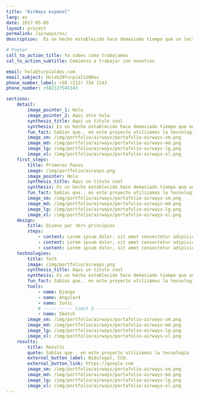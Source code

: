 ```yaml
---
title: "AirWays espanol"
lang: es
date: 2017-05-09
layout: project
permalink: /airways/es/
description:  Es un hecho establecido hace demasiado tiempo que un lector se distraerá con el contenido del texto...

# Footer
call_to_action_title: Ya sabes como trabajamos
cal_to_action_subtitle: Comienza a trabajar con nosotros

email: hola@turpialdev.com
email_subject: Hola%20Turpial%20Dev
phone_number_label: +58 (212) 754 1143
phone_number: +582127541143

sections:
    detail:
        image_pointer_1: Hola
        image_pointer_2: Aqui otro hola
        synthesis_title: Aqui un titulo cool
        synthesis: Es un hecho establecido hace demasiado tiempo que un lector se distraerá con el contenido del texto Es un hecho establecido hace demasiado tiempo que un lector se distraerá con elcontenido del texto.
        fun_fact: Sabías que.. en este proyecto utilizamos la tecnología ‘Lorem ipsum” para tal cosa texto aqui lorem ipsum para tal cosa texto aqui lorem ipsum.
        image_sm: /img/portfolio/airways/portafolio-airways-sm.png
        image_md: /img/portfolio/airways/portafolio-airways-md.png
        image_lg: /img/portfolio/airways/portafolio-airways-lg.png
        image_xl: /img/portfolio/airways/portafolio-airways-xl.png
    first_steps:
        title: Primeros Pasos
        image: /img/portfolio/airways.png
        image_pointer: Hola
        synthesis_title: Aqui un titulo cool
        synthesis: Es un hecho establecido hace demasiado tiempo que un lector se distraerá con el contenido del texto Es un hecho establecido hace demasiado tiempo que un lector se distraerá con elcontenido del texto.
        fun_fact: Sabías que.. en este proyecto utilizamos la tecnología ‘Lorem ipsum” para tal cosa texto aqui lorem ipsum para tal cosa texto aqui lorem ipsum.
        image_sm: /img/portfolio/airways/portafolio-airways-sm.png
        image_md: /img/portfolio/airways/portafolio-airways-md.png
        image_lg: /img/portfolio/airways/portafolio-airways-lg.png
        image_xl: /img/portfolio/airways/portafolio-airways-xl.png
    design:
        title: Diseno por <br> principios
        steps:
            - content: Lorem ipsum dolor, sit amet consectetur adipisicing elit. Voluptatibus voluptatum nemo vel reprehenderit cumque maxime perferendis. Obcaecati delectus quia non laudantium porro, dicta quae autem nobis iusto ut harum sint!
            - content: Lorem ipsum dolor, sit amet consectetur adipisicing elit. Voluptatibus voluptatum nemo vel reprehenderit cumque maxime perferendis.
            - content: Lorem ipsum dolor, sit amet consectetur adipisicing elit. Voluptatibus voluptatum nemo vel reprehenderit cumque maxime perferendis. Obcaecati delectus quia non laudantium porro.
    technologies:
        title: Tech
        image: /img/portfolio/airways.png
        synthesis_title: Aqui un titulo cool
        synthesis: Es un hecho establecido hace demasiado tiempo que un lector se distraerá con el contenido del texto Es un hecho establecido hace demasiado tiempo que un lector se distraerá con elcontenido del texto.
        fun_fact: Sabías que.. en este proyecto utilizamos la tecnología ‘Lorem ipsum” para tal cosa texto aqui lorem ipsum para tal cosa texto aqui lorem ipsum.
        tools:
            - name: Django
            - name: Angular4
            - name: Ionic
            # ----------- limit 3 -------------
            - name: Sketch
        image_sm: /img/portfolio/airways/portafolio-airways-sm.png
        image_md: /img/portfolio/airways/portafolio-airways-md.png
        image_lg: /img/portfolio/airways/portafolio-airways-lg.png
        image_xl: /img/portfolio/airways/portafolio-airways-xl.png
    results:
        title: Results
        quote: Sabías que.. en este proyecto utilizamos la tecnología ‘Lorem ipsum” para tal cosa texto aqui lorem ipsum para tal cosa texto aqui lorem ipsum.
        external_button_label: Widulegal, CCO.
        external_button_link: https://google.com
        image_sm: /img/portfolio/airways/portafolio-airways-sm.png
        image_md: /img/portfolio/airways/portafolio-airways-md.png
        image_lg: /img/portfolio/airways/portafolio-airways-lg.png
        image_xl: /img/portfolio/airways/portafolio-airways-xl.png
---
```



